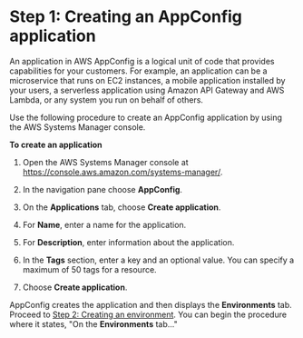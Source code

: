 # Step 1: Creating an AppConfig application<a name="appconfig-creating-application"></a>

An application in AWS AppConfig is a logical unit of code that provides capabilities for your customers\. For example, an application can be a microservice that runs on EC2 instances, a mobile application installed by your users, a serverless application using Amazon API Gateway and AWS Lambda, or any system you run on behalf of others\. 

Use the following procedure to create an AppConfig application by using the AWS Systems Manager console\.

**To create an application**

1. Open the AWS Systems Manager console at [https://console\.aws\.amazon\.com/systems\-manager/](https://console.aws.amazon.com/systems-manager/)\.

1. In the navigation pane choose **AppConfig**\.

1. On the **Applications** tab, choose **Create application**\.

1. For **Name**, enter a name for the application\.

1. For **Description**, enter information about the application\.

1. In the **Tags** section, enter a key and an optional value\. You can specify a maximum of 50 tags for a resource\. 

1. Choose **Create application**\.

AppConfig creates the application and then displays the **Environments** tab\. Proceed to [Step 2: Creating an environment](appconfig-creating-environment.md)\. You can begin the procedure where it states, "On the **Environments** tab\.\.\."